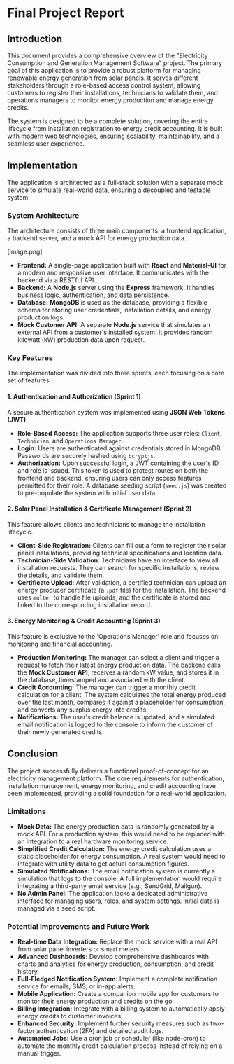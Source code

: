 # Final Project Report

## Introduction

This document provides a comprehensive overview of the "Electricity Consumption and Generation Management Software" project. The primary goal of this application is to provide a robust platform for managing renewable energy generation from solar panels. It serves different stakeholders through a role-based access control system, allowing customers to register their installations, technicians to validate them, and operations managers to monitor energy production and manage energy credits.

The system is designed to be a complete solution, covering the entire lifecycle from installation registration to energy credit accounting. It is built with modern web technologies, ensuring scalability, maintainability, and a seamless user experience.

## Implementation

The application is architected as a full-stack solution with a separate mock service to simulate real-world data, ensuring a decoupled and testable system.

### System Architecture

The architecture consists of three main components: a frontend application, a backend server, and a mock API for energy production data.

[image.png]

-   **Frontend:** A single-page application built with **React** and **Material-UI** for a modern and responsive user interface. It communicates with the backend via a RESTful API.
-   **Backend:** A **Node.js** server using the **Express** framework. It handles business logic, authentication, and data persistence.
-   **Database:** **MongoDB** is used as the database, providing a flexible schema for storing user credentials, installation details, and energy production logs.
-   **Mock Customer API:** A separate **Node.js** service that simulates an external API from a customer's installed system. It provides random kilowatt (kW) production data upon request.

### Key Features

The implementation was divided into three sprints, each focusing on a core set of features.

#### 1. Authentication and Authorization (Sprint 1)

A secure authentication system was implemented using **JSON Web Tokens (JWT)**.

-   **Role-Based Access:** The application supports three user roles: `Client`, `Technician`, and `Operations Manager`.
-   **Login:** Users are authenticated against credentials stored in MongoDB. Passwords are securely hashed using `bcryptjs`.
-   **Authorization:** Upon successful login, a JWT containing the user's ID and role is issued. This token is used to protect routes on both the frontend and backend, ensuring users can only access features permitted for their role. A database seeding script (`seed.js`) was created to pre-populate the system with initial user data.

#### 2. Solar Panel Installation & Certificate Management (Sprint 2)

This feature allows clients and technicians to manage the installation lifecycle.

-   **Client-Side Registration:** Clients can fill out a form to register their solar panel installations, providing technical specifications and location data.
-   **Technician-Side Validation:** Technicians have an interface to view all installation requests. They can search for specific installations, review the details, and validate them.
-   **Certificate Upload:** After validation, a certified technician can upload an energy producer certificate (a `.pdf` file) for the installation. The backend uses `multer` to handle file uploads, and the certificate is stored and linked to the corresponding installation record.

#### 3. Energy Monitoring & Credit Accounting (Sprint 3)

This feature is exclusive to the 'Operations Manager' role and focuses on monitoring and financial accounting.

-   **Production Monitoring:** The manager can select a client and trigger a request to fetch their latest energy production data. The backend calls the **Mock Customer API**, receives a random kW value, and stores it in the database, timestamped and associated with the client.
-   **Credit Accounting:** The manager can trigger a monthly credit calculation for a client. The system calculates the total energy produced over the last month, compares it against a placeholder for consumption, and converts any surplus energy into credits.
-   **Notifications:** The user's credit balance is updated, and a simulated email notification is logged to the console to inform the customer of their newly generated credits.

## Conclusion

The project successfully delivers a functional proof-of-concept for an electricity management platform. The core requirements for authentication, installation management, energy monitoring, and credit accounting have been implemented, providing a solid foundation for a real-world application.

### Limitations

-   **Mock Data:** The energy production data is randomly generated by a mock API. For a production system, this would need to be replaced with an integration to a real hardware monitoring service.
-   **Simplified Credit Calculation:** The energy credit calculation uses a static placeholder for energy consumption. A real system would need to integrate with utility data to get actual consumption figures.
-   **Simulated Notifications:** The email notification system is currently a simulation that logs to the console. A full implementation would require integrating a third-party email service (e.g., SendGrid, Mailgun).
-   **No Admin Panel:** The application lacks a dedicated administrative interface for managing users, roles, and system settings. Initial data is managed via a seed script.

### Potential Improvements and Future Work

-   **Real-time Data Integration:** Replace the mock service with a real API from solar panel inverters or smart meters.
-   **Advanced Dashboards:** Develop comprehensive dashboards with charts and analytics for energy production, consumption, and credit history.
-   **Full-Fledged Notification System:** Implement a complete notification service for emails, SMS, or in-app alerts.
-   **Mobile Application:** Create a companion mobile app for customers to monitor their energy production and credits on the go.
-   **Billing Integration:** Integrate with a billing system to automatically apply energy credits to customer invoices.
-   **Enhanced Security:** Implement further security measures such as two-factor authentication (2FA) and detailed audit logs.
-   **Automated Jobs:** Use a cron job or scheduler (like node-cron) to automate the monthly credit calculation process instead of relying on a manual trigger. 
